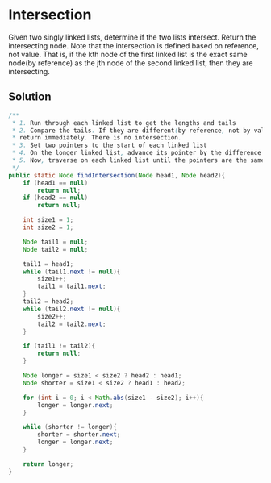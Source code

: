 # Intersection

Given two singly linked lists, determine if the two lists intersect. Return the intersecting node. Note that the intersection is defined based on reference, not value. That is, if the kth node of the first linked list is the exact same node(by reference) as the jth node of the second linked list, then they are intersecting.

## Solution

```java
/**
 * 1. Run through each linked list to get the lengths and tails
 * 2. Compare the tails. If they are different(by reference, not by value),
 * return immediately. There is no intersection.
 * 3. Set two pointers to the start of each linked list
 * 4. On the longer linked list, advance its pointer by the difference in lengths
 * 5. Now, traverse on each linked list until the pointers are the same
 */
public static Node findIntersection(Node head1, Node head2){
    if (head1 == null)
        return null;
    if (head2 == null)
        return null;

    int size1 = 1;
    int size2 = 1;

    Node tail1 = null;
    Node tail2 = null;

    tail1 = head1;
    while (tail1.next != null){
        size1++;
        tail1 = tail1.next;
    }
    tail2 = head2;
    while (tail2.next != null){
        size2++;
        tail2 = tail2.next;
    }

    if (tail1 != tail2){
        return null;
    }

    Node longer = size1 < size2 ? head2 : head1;
    Node shorter = size1 < size2 ? head1 : head2;

    for (int i = 0; i < Math.abs(size1 - size2); i++){
        longer = longer.next;
    }

    while (shorter != longer){
        shorter = shorter.next;
        longer = longer.next;
    }

    return longer;
}
```
